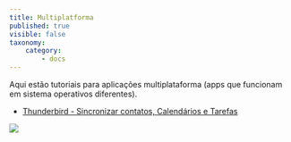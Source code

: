 ```yaml
---
title: Multiplatforma
published: true
visible: false
taxonomy:
    category:
        - docs
---
```


Aqui estão tutoriais para aplicações multiplataforma (apps que funcionam em sistema operativos diferentes).

- [Thunderbird - Sincronizar contatos, Calendários e Tarefas](thunderbird-calendar-contacts)

![](thunderbird.png)
